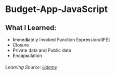# Budget-App-JavaScript
 ## What I Learned:
   * Immediately Invoked Function Expression(IIFE)
   * Closure
   * Private data and Public data
   * Encapsulation





 ###### Learning Source: [Udemy](https://www.udemy.com/course/the-complete-javascript-course/)
